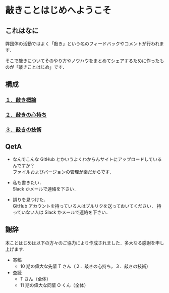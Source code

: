 # 敲きことはじめへようこそ

## これはなに

弊団体の活動ではよく「敲き」という名のフィードバックやコメントが行われます．

そこで敲きについてそのやり方やノウハウをまとめてシェアするために作ったものが「敲きことはじめ」です．

## 構成

### [１．敲き概論](/intro/README.md)

### [２．敲きの心持ち](/spirit/README.md)

### [３．敲きの技術](/technique/README.md)

## QetA

- なんでこんな GitHub とかいうよくわからんサイトにアップロードしているんですか？  
  ファイルおよびバージョンの管理が楽だからです．

- 私も書きたい．  
  Slack かメールで連絡を下さい．

- 誤りを見つけた．  
  GitHub アカウントを持っている人はプルリクを送っておいてください．
  持っていない人は Slack かメールで連絡を下さい．

## 謝辞

本ことはじめは以下の方々のご協力により作成されました．多大なる感謝を申し上げます．

- 寄稿
  - 10 期の偉大な先輩 T さん（２．敲きの心持ち，３．敲きの技術）
- 査読
  - T さん（全体）
  - 11 期の偉大な同輩 O くん（全体）
